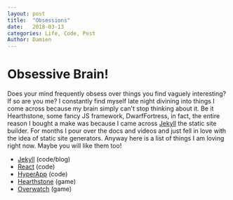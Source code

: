 ```yaml
---
layout: post
title:  "Obsessions"
date:   2018-03-13
categories: Life, Code, Post
Author: Damien
---
```


# Obsessive Brain!

Does your mind frequently obsess over things you find vaguely interesting? If so are you me? I constantly find myself late night divining into things I come across because my brain simply can't stop thinking about it. Be it Hearthstone, some fancy JS framework, DwarfFortress, in fact, the entire reason I bought a make was because I came across [Jekyll][1] the static site builder. For months I pour over the docs and videos and just fell in love with the idea of static site generators. Anyway here is a list of things I am loving right now. Maybe you will like them too!

* [Jekyll][1] (code/blog)
* [React][2] (code)
* [HyperApp][3] (code)
* [Hearthstone][4] (game)
* [Overwatch][5] (game)

[1]: https://jekyllrb.com/ "Jekyll"
[2]: https://reactjs.org/ "React"
[3]: https://hyperapp.js.org/ "HyperApp"
[4]: https://playhearthstone.com/en-us/ "Hearthstone"
[5]: https://playoverwatch.com/en-us/ "Overwatch"
